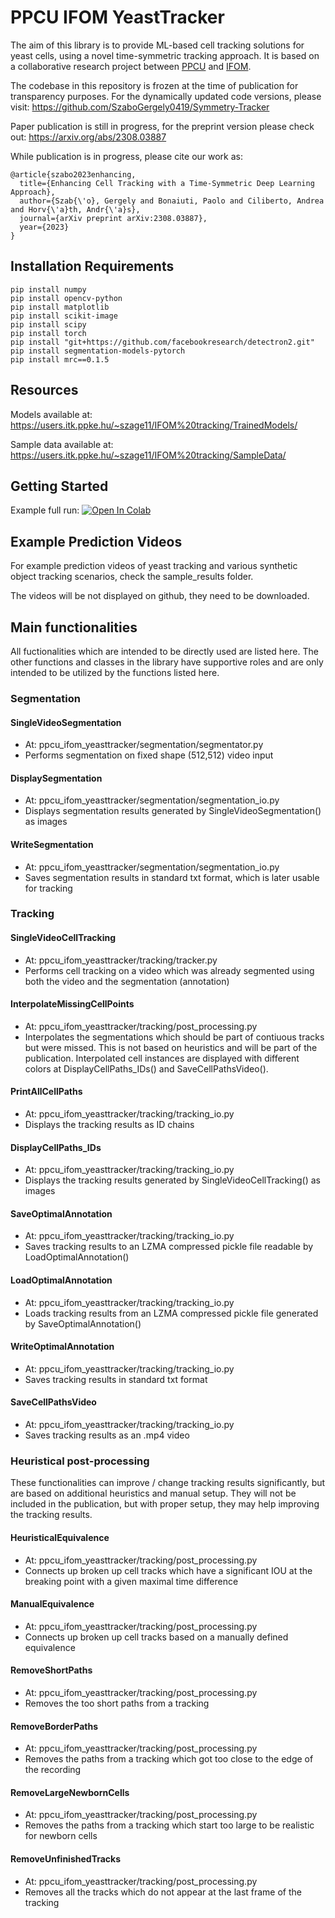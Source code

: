 # PPCU IFOM YeastTracker

The aim of this library is to provide ML-based cell tracking solutions for yeast cells, using a novel time-symmetric tracking approach. It is based on a collaborative research project between [PPCU](https://itk.ppke.hu/en) and [IFOM](https://www.ifom.eu/en/).

The codebase in this repository is frozen at the time of publication for transparency purposes. For the dynamically updated code versions, please visit:
https://github.com/SzaboGergely0419/Symmetry-Tracker

Paper publication is still in progress, for the preprint version please check out: 
https://arxiv.org/abs/2308.03887

While publication is in progress, please cite our work as:

```
@article{szabo2023enhancing,
  title={Enhancing Cell Tracking with a Time-Symmetric Deep Learning Approach},
  author={Szab{\'o}, Gergely and Bonaiuti, Paolo and Ciliberto, Andrea and Horv{\'a}th, Andr{\'a}s},
  journal={arXiv preprint arXiv:2308.03887},
  year={2023}
}
```

## Installation Requirements
      
```
pip install numpy
pip install opencv-python
pip install matplotlib
pip install scikit-image
pip install scipy
pip install torch
pip install "git+https://github.com/facebookresearch/detectron2.git"
pip install segmentation-models-pytorch
pip install mrc==0.1.5
```

## Resources

Models available at:
https://users.itk.ppke.hu/~szage11/IFOM%20tracking/TrainedModels/

Sample data available at:
https://users.itk.ppke.hu/~szage11/IFOM%20tracking/SampleData/

## Getting Started

Example full run:
[![Open In Colab](https://img.shields.io/badge/Open%20in%20Colab-Open%20Notebook-blue?logo=google-colab)](https://colab.research.google.com/drive/1RezYwQdPQ-eFsBE7oWcIbqv4ylTywhs2?usp=drive_link)

## Example Prediction Videos

For example prediction videos of yeast tracking and various synthetic object tracking scenarios, check the sample_results folder.

The videos will be not displayed on github, they need to be downloaded.

## Main functionalities

All fuctionalities which are intended to be directly used are listed here. The other functions and classes in the library have supportive roles and are only intended to be utilized by the functions listed here.

### Segmentation
#### SingleVideoSegmentation
- At: ppcu_ifom_yeasttracker/segmentation/segmentator.py
- Performs segmentation on fixed shape (512,512) video input 
#### DisplaySegmentation
- At: ppcu_ifom_yeasttracker/segmentation/segmentation_io.py
- Displays segmentation results generated by SingleVideoSegmentation() as images
#### WriteSegmentation
- At: ppcu_ifom_yeasttracker/segmentation/segmentation_io.py
- Saves segmentation results in standard txt format, which is later usable for tracking

### Tracking
#### SingleVideoCellTracking
- At: ppcu_ifom_yeasttracker/tracking/tracker.py
- Performs cell tracking on a video which was already segmented using both the video and the segmentation (annotation)
#### InterpolateMissingCellPoints
- At: ppcu_ifom_yeasttracker/tracking/post_processing.py
- Interpolates the segmentations which should be part of contiuous tracks but were missed. This is not based on heuristics and will be part of the publication. Interpolated cell instances are displayed with different colors at DisplayCellPaths_IDs() and SaveCellPathsVideo().
#### PrintAllCellPaths
- At: ppcu_ifom_yeasttracker/tracking/tracking_io.py
- Displays the tracking results as ID chains
#### DisplayCellPaths_IDs
- At: ppcu_ifom_yeasttracker/tracking/tracking_io.py
- Displays the tracking results generated by SingleVideoCellTracking() as images
#### SaveOptimalAnnotation
- At: ppcu_ifom_yeasttracker/tracking/tracking_io.py
- Saves tracking results to an LZMA compressed pickle file readable by LoadOptimalAnnotation()
#### LoadOptimalAnnotation
- At: ppcu_ifom_yeasttracker/tracking/tracking_io.py
- Loads tracking results from an LZMA compressed pickle file generated by SaveOptimalAnnotation()
#### WriteOptimalAnnotation
- At: ppcu_ifom_yeasttracker/tracking/tracking_io.py
- Saves tracking results in standard txt format
#### SaveCellPathsVideo
- At: ppcu_ifom_yeasttracker/tracking/tracking_io.py
- Saves tracking results as an .mp4 video

### Heuristical post-processing
These functionalities can improve / change tracking results significantly, but are based on additional heuristics and manual setup. They will not be included in the publication, but with proper setup, they may help improving the tracking results.
#### HeuristicalEquivalence
- At: ppcu_ifom_yeasttracker/tracking/post_processing.py
- Connects up broken up cell tracks which have a significant IOU at the breaking point with a given maximal time difference
#### ManualEquivalence
- At: ppcu_ifom_yeasttracker/tracking/post_processing.py
- Connects up broken up cell tracks based on a manually defined equivalence
#### RemoveShortPaths
- At: ppcu_ifom_yeasttracker/tracking/post_processing.py
- Removes the too short paths from a tracking
#### RemoveBorderPaths
- At: ppcu_ifom_yeasttracker/tracking/post_processing.py
- Removes the paths from a tracking which got too close to the edge of the recording 
#### RemoveLargeNewbornCells
- At: ppcu_ifom_yeasttracker/tracking/post_processing.py
- Removes the paths from a tracking which start too large to be realistic for newborn cells
#### RemoveUnfinishedTracks
- At: ppcu_ifom_yeasttracker/tracking/post_processing.py
- Removes all the tracks which do not appear at the last frame of the tracking